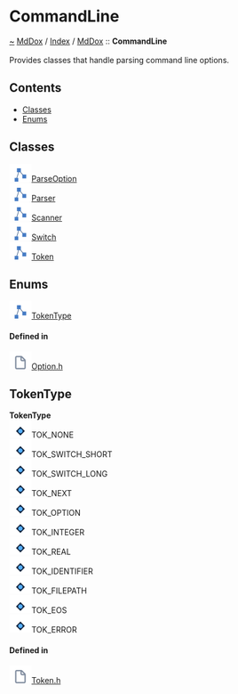 <a id="commandline"></a>
<h1>CommandLine</h1>
<a id="namespaceMdDox_1_1CommandLine"></a>
<a href="https://github.com/CharlesCarley/MdDox.md">~</a>
<a href="indexpage.md#mddox">MdDox</a>
<span class="inline-text">/</span>
<a href="index.md#index">Index</a>
<span class="inline-text">/</span>
<a href="namespaceMdDox.md#mddox">MdDox</a>
<span class="inline-text">::</span>
<span class="bold-text"><b>CommandLine</b></span>
<br/>
<br/>
<span class="inline-text">Provides classes that handle parsing command line options. </span>
<a id="contents"></a>
<h2>Contents</h2>
<ul>
<li><a href="namespaceMdDox_1_1CommandLine.md#classes">Classes</a>
</li>
<li><a href="namespaceMdDox_1_1CommandLine.md#enums">Enums</a>
</li>
</ul>
<a id="classes"></a>
<h2>Classes</h2>
<div class="icon-link">
<img src="../images/class.svg"/><a href="classMdDox_1_1CommandLine_1_1ParseOption.md#parseoption">ParseOption</a>
</div>
<div class="icon-link">
<img src="../images/class.svg"/><a href="classMdDox_1_1CommandLine_1_1Parser.md#parser">Parser</a>
</div>
<div class="icon-link">
<img src="../images/class.svg"/><a href="classMdDox_1_1CommandLine_1_1Scanner.md#scanner">Scanner</a>
</div>
<div class="icon-link">
<img src="../images/class.svg"/><a href="structMdDox_1_1CommandLine_1_1Switch.md#switch">Switch</a>
</div>
<div class="icon-link">
<img src="../images/class.svg"/><a href="classMdDox_1_1CommandLine_1_1Token.md#token">Token</a>
</div>
<a id="enums"></a>
<h2>Enums</h2>
<span class="icon-list-item"><a href="#tokentype" class="icon-list-item"><img src="../images/class.svg" class="icon-list-item"/><span class="icon-list-item">TokenType</span>
</a>
</span>
<br/>
<a id="defined-in"></a>
<h4>Defined in</h4>
<span class="icon-list-item"><a href="https://github.com/CharlesCarley/MdDox/blob/master//Source/Utils/CommandLine/Option.h#L29" class="icon-list-item"><img src="../images/file.svg" class="icon-list-item"/><span class="icon-list-item">Option.h</span>
</a>
</span>
<a id="tokentype"></a>
<h2>TokenType</h2>
<span class="bold-text"><b>TokenType</b></span>
<br/>
<div class="paragraph">
<span class="paragraph"><img src="../images/enum.svg"/><span class="inline-text">TOK_NONE</span>
</span>
</div>
<div class="paragraph">
<span class="paragraph"><img src="../images/enum.svg"/><span class="inline-text">TOK_SWITCH_SHORT</span>
</span>
</div>
<div class="paragraph">
<span class="paragraph"><img src="../images/enum.svg"/><span class="inline-text">TOK_SWITCH_LONG</span>
</span>
</div>
<div class="paragraph">
<span class="paragraph"><img src="../images/enum.svg"/><span class="inline-text">TOK_NEXT</span>
</span>
</div>
<div class="paragraph">
<span class="paragraph"><img src="../images/enum.svg"/><span class="inline-text">TOK_OPTION</span>
</span>
</div>
<div class="paragraph">
<span class="paragraph"><img src="../images/enum.svg"/><span class="inline-text">TOK_INTEGER</span>
</span>
</div>
<div class="paragraph">
<span class="paragraph"><img src="../images/enum.svg"/><span class="inline-text">TOK_REAL</span>
</span>
</div>
<div class="paragraph">
<span class="paragraph"><img src="../images/enum.svg"/><span class="inline-text">TOK_IDENTIFIER</span>
</span>
</div>
<div class="paragraph">
<span class="paragraph"><img src="../images/enum.svg"/><span class="inline-text">TOK_FILEPATH</span>
</span>
</div>
<div class="paragraph">
<span class="paragraph"><img src="../images/enum.svg"/><span class="inline-text">TOK_EOS</span>
</span>
</div>
<div class="paragraph">
<span class="paragraph"><img src="../images/enum.svg"/><span class="inline-text">TOK_ERROR</span>
</span>
</div>
<a id="defined-in"></a>
<h4>Defined in</h4>
<span class="icon-list-item"><a href="https://github.com/CharlesCarley/MdDox/blob/master//Source/Utils/CommandLine/Token.h#L29" class="icon-list-item"><img src="../images/file.svg" class="icon-list-item"/><span class="icon-list-item">Token.h</span>
</a>
</span>
<br/>
</div>
</div>
</body>
</html>
